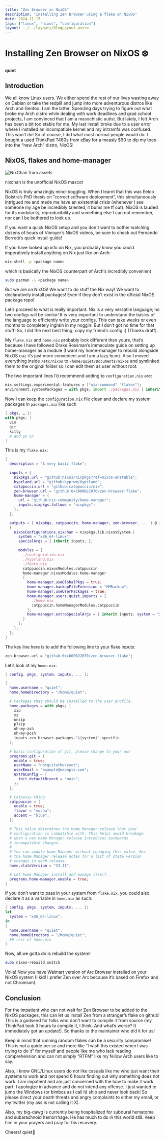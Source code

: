 ```yaml
---
title: "Zen Browser on NixOS"
description: "Installing Zen Browser using a flake on NixOS"
date: 2024-11-15
tags: ["linux", "nixos", "configuration"]
layout: ../../layouts/BlogLayout.astro
---
```


# Installing Zen Browser on NixOS ❄️

**quiet**



## Introduction

We all know Linux users. We either spend the rest of our lives wasting away on Debian or take the redpill and jump into more adventurous distros like Arch and Gentoo. I am the latter. Spending days trying to figure out what broke my Arch distro while dealing with work deadlines and grad school projects, I am convinced that I am a masochistic autist. But lately, I felt Arch has been a bit too stable for me. My last install broke due to a user error where I installed an incompatible kernel and my initramfs was confused. This won’t do! So of course, I did what most normal people would do. I bought a used ThinkPad T480s from eBay for a measly $90 to dip my toes into the “new Arch” distro, NixOS!



## NixOS, flakes and home-manager

![NixChan from assets](/cutesite/assets/blog/nixos-zen/nixchan.webp)
<div class="image-caption">nixchan is the unofficial NixOS mascot</div>

NixOS is truly amazingly mind-boggling. When I learnt that this was Eelco Dolstra’s PhD thesis on “correct software deployment”, this simultaneously intrigued me and made me have an existential crisis (whenever I see someone my age be incredibly talented, it bums me tf out). NixOS is lauded for its modularity, reproducibility and something else I can not remember, nor can I be bothered to look up.

If you want a quick NixOS setup and you don't want to bother watching dozens of hours of Vimoyer’s NixOS videos, be sure to check out Fernando Borretti’s quick install guide!

If you have looked up info on Nix, you probably know you could imperatively install anything on Nix just like on Arch:

```sh
nix-shell -p <package name>
```

which is basically the NixOS counterpart of Arch’s incredibly convenient

```sh
sudo pacman -S <package name>
```

But we are on NixOS! We want to do stuff the Nix way! We want to declaratively install packages! Even if they don’t exist in the official NixOS package repo!

Let’s proceed to what is really important. Nix is a very versatile language; no two configs will be similar! It is very important to understand the basics of the language to efficiently write your configs. This can take weeks or even months to completely ingrain in my noggin. But I don’t got no time for that stuff! So, I did the next best thing; copy my friend’s config :) (Thanks draff).

My `flake.nix` and `home.nix` probably look different than yours, that’s because I have followed Drake Rossman’s immaculate guide on setting up home-manager as a module (I want my home-manager to rebuild alongside NixOS cuz it’s just more convenient and I am a lazy bum). Also I moved everything inside `/etc/nixos` to `/home/quiet/Documents/nixos` and symlinked them to the original folder so I can edit them as user without root.

The two important lines I’d recommend adding to `configuration.nix` are:

```nix
nix.settings.experimental-features = ["nix-command" "flakes"];
environment.systemPackages = with pkgs; import ./packages.nix { inherit pkgs; };
```

Now I can keep the `configuration.nix` file clean and declare my system packages in `packages.nix` like such:

```nix
{ pkgs, … }:
with pkgs; [
  vim
  git
  kitty
  # and so on
]
```

This is my `flake.nix`:

```nix
{
  description = "A very basic flake";

  inputs = {
    nixpkgs.url = "github:nixos/nixpkgs?ref=nixos-unstable";
    hyprland.url = "github:hyprwm/Hyprland";
    catppuccin.url = "github:catppuccin/nix";
    zen-browser.url = "github:0xc000022070/zen-browser-flake";
    home-manager = {
      url = "github:nix-community/home-manager";
      inputs.nixpkgs.follows = "nixpkgs";
    };
  };

  outputs = { nixpkgs, catppuccin, home-manager, zen-browser, ... } @ inputs:
  {
    nixosConfigurations.nixchan = nixpkgs.lib.nixosSystem {
      system = "x86_64-linux";
      specialArgs = { inherit inputs; };

      modules = [
        ./configuration.nix
        ./hyprland.nix
        ./fonts.nix
        catppuccin.nixosModules.catppuccin
        home-manager.nixosModules.home-manager
        {
          home-manager.useGlobalPkgs = true;
          home-manager.backupFileExtension = "HMBackup";
          home-manager.useUserPackages = true;
          home-manager.users.quiet.imports = [
            ./home.nix
            catppuccin.homeManagerModules.catppuccin
          ];
          home-manager.extraSpecialArgs = { inherit inputs; system = "x86_64-linux"; };
        }
      ];
    };
  };
}
```

The key line here is to add the following line to your flake inputs:

```nix
zen-browser.url = "github:0xc000022070/zen-browser-flake";
```

Let’s look at my `home.nix`:

```nix
{ config, pkgs, system, inputs, ... }:

{
  home.username = "quiet";
  home.homeDirectory = "/home/quiet";

  # Packages that should be installed to the user profile.
  home.packages = with pkgs; [
    zip
    xz
    unzip
    p7zip
    oh-my-zsh
    oh-my-posh
    inputs.zen-browser.packages."${system}".specific
  ];

  # basic configuration of git, please change to your own
  programs.git = {
    enable = true;
    userName = "notquitethereyet";
    userEmail = "example@example.com";
    extraConfig = {
      init.defaultBranch = "main";
    };
  };

  # Catpussy thing
  catppuccin = {
    enable = true;
    flavor = "mocha";
    accent = "blue";
  };

  # This value determines the home Manager release that your
  # configuration is compatible with. This helps avoid breakage
  # when a new home Manager release introduces backwards
  # incompatible changes.
  #
  # You can update home Manager without changing this value. See
  # the home Manager release notes for a list of state version
  # changes in each release.
  home.stateVersion = "23.11";

  # Let home Manager install and manage itself.
  programs.home-manager.enable = true;
}
```

If you don’t want to pass in your system from `flake.nix`, you could also declare it as a variable in `home.nix` as such:

```nix
{ config, pkgs, system, inputs, ... }:
let
  system = "x86_64-linux";
in
{
  home.username = "quiet";
  home.homeDirectory = "/home/quiet";
  ## rest of home.nix
}
```

Now, all we gotta do is rebuild the system!

```sh
sudo nixos-rebuild switch
```

Voila! Now you have Walmart version of Arc Browser installed on your NixOS system (I kid! I prefer Zen over Arc because it’s based on Firefox and not Chromium).



## Conclusion

For the impatient who can not wait for Zen Browser to be added to the NixOS packages, this can let us install Zen from a stranger’s flake on github!
This is a godsend for folks who don’t want to compile it from source (my ThinkPad took 3 hours to compile it, I think. And what’s worse? It immediately got an update!). So thanks to the maintainer who did it for us!

Keep in mind that running random flakes can be a security compromise! This is not a guide per se and more like “I wish this existed when I was trying to do it” for myself and people like me who lack reading comprehension and can not simply “RTFM” like my fellow Arch users like to say.

Also, I know GNU/Linux users do not like casuals like me who just want their systems to work and not spend 6 hours finding out why something does not work. I am impatient and am just concerned with the how to make it work part. I apologize in advance and do not intend any offense. I just wanted to jump the Windows (or bimbos as I call it) ship and never look back! So please direct your death threats and angry complaints to either my email, or my twitter (my ass is not calling it X).

Also, my big-dawg is currently being hospitalized for subdural hematoma and subarachnoid hemorrhage. He has much to do in this world still. Keep him in your prayers and pray for his recovery.

Cheers!
quiet🌸
